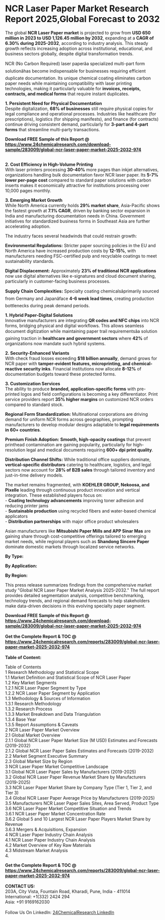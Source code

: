 <h1>NCR Laser Paper Market Research Report 2025,Global Forecast to 2032</h1><p>The global <strong>NCR Laser Paper market</strong> is projected to grow from <strong>USD 650 million in 2023 to USD 1,126.45 million by 2032</strong>, expanding at a <strong>CAGR of 6.30% during 2025-2032</strong>, according to industry analysis. This steady growth reflects increasing adoption across institutional, educational, and business sectors globally, despite digital transformation trends.</p><p>NCR (No Carbon Required) laser paperâa specialized multi-part form solutionâhas become indispensable for businesses requiring efficient duplicate documentation. Its unique chemical coating eliminates carbon paper needs while maintaining compatibility with laser printing technologies, making it particularly valuable for <strong>invoices, receipts, contracts, and medical forms</strong> that require instant duplicates.</p><p><strong>1. Persistent Need for Physical Documentation</strong><br>
Despite digitalization, <strong>68% of businesses</strong> still require physical copies for legal compliance and operational processes. Industries like healthcare (for prescriptions), logistics (for shipping manifests), and finance (for contracts) continue driving consistent demand, particularly for <strong>3-part and 4-part forms</strong> that streamline multi-party transactions.</p><div><b>Download FREE Sample of this Report @ 
            <a href="https://www.24chemicalresearch.com/download-sample/283009/global-ncr-laser-paper-market-2025-2032-974">
            https://www.24chemicalresearch.com/download-sample/283009/global-ncr-laser-paper-market-2025-2032-974</a></b></div><br><p><strong>2. Cost Efficiency in High-Volume Printing</strong><br>
With laser printers processing <strong>30-40%</strong> more pages than inkjet alternatives, organizations handling bulk documentation favor NCR laser paper. Its <strong>5-7% lower per-page cost</strong> compared to standard paper solutions with carbon inserts makes it economically attractive for institutions processing over 10,000 pages monthly.</p><p><strong>3. Emerging Market Growth</strong><br>
While North America currently holds <strong>29% market share</strong>, Asia-Pacific shows the fastest growth at <strong>7.1% CAGR</strong>, driven by banking sector expansion in India and manufacturing documentation needs in China. Government initiatives for standardized business forms in Southeast Asia are further accelerating adoption.</p><p>The industry faces several headwinds that could restrain growth:</p><p><strong>Environmental Regulations:</strong> Stricter paper sourcing policies in the EU and North America have increased production costs by <strong>12-15%</strong>, with manufacturers needing FSC-certified pulp and recyclable coatings to meet sustainability standards.</p><p><strong>Digital Displacement:</strong> Approximately <strong>23% of traditional NCR applications</strong> now use digital alternatives like e-signatures and cloud document sharing, particularly in customer-facing business processes.</p><p><strong>Supply Chain Complexities:</strong> Specialty coating chemicalsâprimarily sourced from Germany and Japanâface <strong>4-6 week lead times</strong>, creating production bottlenecks during peak demand periods.</p><p><strong>1. Hybrid Paper-Digital Solutions</strong><br>
Innovative manufacturers are integrating <strong>QR codes and NFC chips</strong> into NCR forms, bridging physical and digital workflows. This allows seamless document digitization while maintaining paper trail requirementsâa solution gaining traction in <strong>healthcare and government sectors</strong> where <strong>42%</strong> of organizations now mandate such hybrid systems.</p><p><strong>2. Security-Enhanced Variants</strong><br>
With check fraud losses exceeding <strong>$18 billion annually</strong>, demand grows for NCR paper with <strong>tamper-evident features, microprinting, and chemical-reactive security inks</strong>. Financial institutions now allocate <strong>8-12%</strong> of documentation budgets toward these protected forms.</p><p><strong>3. Customization Services</strong><br>
The ability to produce <strong>branded, application-specific forms</strong> with pre-printed logos and field configurations is becoming a key differentiator. Print service providers report <strong>35% higher margins</strong> on customized NCR orders compared to standard stock.</p><p><strong>Regional Form Standardization:</strong> Multinational corporations are driving demand for uniform NCR forms across geographies, prompting manufacturers to develop modular designs adaptable to <strong>legal requirements in 60+ countries</strong>.</p><p><strong>Premium Finish Adoption:</strong> <strong>Smooth, high-opacity coatings</strong> that prevent printhead contamination are gaining popularity, particularly for high-resolution legal and medical documents requiring <strong>600+ dpi print quality</strong>.</p><p><strong>Distribution Channel Shifts:</strong> While traditional office suppliers dominate, <strong>vertical-specific distributors</strong> catering to healthcare, logistics, and legal sectors now account for <strong>28% of B2B sales</strong> through tailored inventory and just-in-time delivery models.</p><p>The market remains fragmented, with <strong>KOEHLER GROUP, Nekoosa, and Pixelle</strong> leading through continuous product innovation and vertical integration. These established players focus on:<br>
- <strong>Coating technology advancements</strong> improving toner adhesion and reducing printer jams<br>
- <strong>Sustainable production</strong> using recycled fibers and water-based chemical applicators<br>
- <strong>Distribution partnerships</strong> with major office product wholesalers</p><p>Asian manufacturers like <strong>Mitsubishi Paper Mills and APP Sinar Mas</strong> are gaining share through cost-competitive offerings tailored to emerging market needs, while regional players such as <strong>Shandong Sincere Paper</strong> dominate domestic markets through localized service networks.</p><p><strong>By Type:</strong></p><p><strong>By Application:</strong></p><p><strong>By Region:</strong></p><p>This press release summarizes findings from the comprehensive market study "Global NCR Laser Paper Market Analysis 2025-2032." The full report provides detailed segmentation analysis, competitive benchmarking, technology trends, and regional demand forecasts to help stakeholders make data-driven decisions in this evolving specialty paper segment.</p><div><b>Download FREE Sample of this Report @ 
            <a href="https://www.24chemicalresearch.com/download-sample/283009/global-ncr-laser-paper-market-2025-2032-974">
            https://www.24chemicalresearch.com/download-sample/283009/global-ncr-laser-paper-market-2025-2032-974</a></b></div><br><div><b>Get the Complete Report & TOC @ 
            <a href="https://www.24chemicalresearch.com/reports/283009/global-ncr-laser-paper-market-2025-2032-974">
            https://www.24chemicalresearch.com/reports/283009/global-ncr-laser-paper-market-2025-2032-974</a></b></div><br>
            <b>Table of Content:</b><p>Table of Contents<br />
1 Research Methodology and Statistical Scope<br />
1.1 Market Definition and Statistical Scope of NCR Laser Paper<br />
1.2 Key Market Segments<br />
1.2.1 NCR Laser Paper Segment by Type<br />
1.2.2 NCR Laser Paper Segment by Application<br />
1.3 Methodology & Sources of Information<br />
1.3.1 Research Methodology<br />
1.3.2 Research Process<br />
1.3.3 Market Breakdown and Data Triangulation<br />
1.3.4 Base Year<br />
1.3.5 Report Assumptions & Caveats<br />
2 NCR Laser Paper Market Overview<br />
2.1 Global Market Overview<br />
2.1.1 Global NCR Laser Paper Market Size (M USD) Estimates and Forecasts (2019-2032)<br />
2.1.2 Global NCR Laser Paper Sales Estimates and Forecasts (2019-2032)<br />
2.2 Market Segment Executive Summary<br />
2.3 Global Market Size by Region<br />
3 NCR Laser Paper Market Competitive Landscape<br />
3.1 Global NCR Laser Paper Sales by Manufacturers (2019-2025)<br />
3.2 Global NCR Laser Paper Revenue Market Share by Manufacturers (2019-2025)<br />
3.3 NCR Laser Paper Market Share by Company Type (Tier 1, Tier 2, and Tier 3)<br />
3.4 Global NCR Laser Paper Average Price by Manufacturers (2019-2025)<br />
3.5 Manufacturers NCR Laser Paper Sales Sites, Area Served, Product Type<br />
3.6 NCR Laser Paper Market Competitive Situation and Trends<br />
3.6.1 NCR Laser Paper Market Concentration Rate<br />
3.6.2 Global 5 and 10 Largest NCR Laser Paper Players Market Share by Revenue<br />
3.6.3 Mergers & Acquisitions, Expansion<br />
4 NCR Laser Paper Industry Chain Analysis<br />
4.1 NCR Laser Paper Industry Chain Analysis<br />
4.2 Market Overview of Key Raw Materials<br />
4.3 Midstream Market Analysis<br />
4.</p><div><b>Get the Complete Report & TOC @ 
            <a href="https://www.24chemicalresearch.com/reports/283009/global-ncr-laser-paper-market-2025-2032-974">
            https://www.24chemicalresearch.com/reports/283009/global-ncr-laser-paper-market-2025-2032-974</a></b></div><br><b>CONTACT US:</b><br>
            203A, City Vista, Fountain Road, Kharadi, Pune, India - 411014<br>
            International: +1(332) 2424 294<br>
            Asia: +91 9169162030 <br><br>
            Follow Us On LinkedIn: <a href="https://www.linkedin.com/company/24chemicalresearch/">24ChemicalResearch LinkedIn</a>